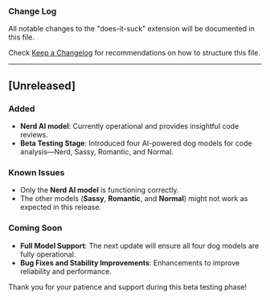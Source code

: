 ### Change Log  

All notable changes to the "does-it-suck" extension will be documented in this file.  

Check [Keep a Changelog](http://keepachangelog.com/) for recommendations on how to structure this file.  

---

## [Unreleased]  

### Added  
- **Nerd AI model**: Currently operational and provides insightful code reviews.  
- **Beta Testing Stage**: Introduced four AI-powered dog models for code analysis—Nerd, Sassy, Romantic, and Normal.  

### Known Issues  
- Only the **Nerd AI model** is functioning correctly.  
- The other models (**Sassy**, **Romantic**, and **Normal**) might not work as expected in this release.  

### Coming Soon  
- **Full Model Support**: The next update will ensure all four dog models are fully operational.  
- **Bug Fixes and Stability Improvements**: Enhancements to improve reliability and performance.  

Thank you for your patience and support during this beta testing phase!